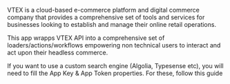 VTEX is a cloud-based e-commerce platform and digital commerce company that provides a comprehensive set of tools and services for businesses looking to establish and manage their online retail operations.

This app wrapps VTEX API into a comprehensive set of loaders/actions/workflows
empowering non technical users to interact and act upon their headless commerce.

If you want to use a custom search engine (Algolia, Typesense etc), you will need to fill the App Key & App Token properties. For these, follow this guide
